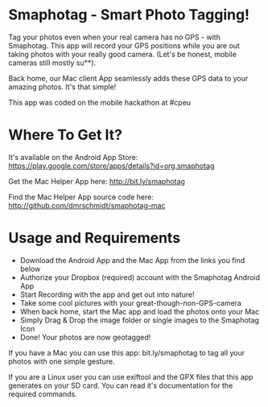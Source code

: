 Smaphotag - Smart Photo Tagging!
================================
Tag your photos even when your real camera has no GPS - with Smaphotag.
This app will record your GPS positions while you are out taking photos with
your really good camera. (Let's be honest, mobile cameras still mostly su**).

Back home, our Mac client App seamlessly adds these GPS data to your amazing
photos. It's that simple!

This app was coded on the mobile hackathon at #cpeu

Where To Get It?
================
It's available on the Android App Store: https://play.google.com/store/apps/details?id=org.smaphotag

Get the Mac Helper App here: http://bit.ly/smaphotag

Find the Mac Helper App source code here: http://github.com/dmrschmidt/smaphotag-mac

Usage and Requirements
======================
* Download the Android App and the Mac App from the links you find below
* Authorize your Dropbox (required) account with the Smaphotag Android App
* Start Recording with the app and get out into nature!
* Take some cool pictures with your great-though-non-GPS-camera
* When back home, start the Mac app and load the photos onto your Mac
* Simply Drag & Drop the image folder or single images to the Smaphotag Icon
* Done! Your photos are now geotagged!

If you have a Mac you can use this app: bit.ly/smaphotag to tag all your
photos with one simple gesture.

If you are a Linux user you can use exiftool and the GPX files that this app
generates on your SD card. You can read it's documentation for the required
commands.

